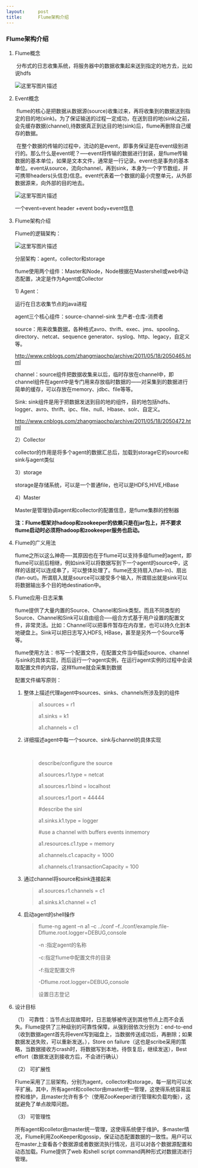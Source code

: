 ```yaml
---
layout:     post
title:      Flume架构介绍
---
```

<div id="article_content" class="article_content clearfix csdn-tracking-statistics" data-pid="blog" data-mod="popu_307" data-dsm="post">
								            <div id="content_views" class="markdown_views prism-atom-one-dark">
							<!-- flowchart 箭头图标 勿删 -->
							<svg xmlns="http://www.w3.org/2000/svg" style="display: none;"><path stroke-linecap="round" d="M5,0 0,2.5 5,5z" id="raphael-marker-block" style="-webkit-tap-highlight-color: rgba(0, 0, 0, 0);"></path></svg>
							<h3 id="flume架构介绍">Flume架构介绍</h3>

<ol>
<li><p>Flume概念</p>

<p>​        分布式的日志收集系统，将服务器中的数据收集起来送到指定的地方去，比如说hdfs</p>

<p><img src="https://img-blog.csdn.net/20170620221358612?watermark/2/text/aHR0cDovL2Jsb2cuY3Nkbi5uZXQvc2FuZHJhX2NzZG4=/font/5a6L5L2T/fontsize/400/fill/I0JBQkFCMA==/dissolve/70/gravity/SouthEast" alt="这里写图片描述" title=""></p></li>
<li><p>Event概念</p>

<p>​       flume的核心是把数据从数据源(source)收集过来，再将收集到的数据送到指定的目的地(sink)。为了保证输送的过程一定成功，在送到目的地(sink)之前，会先缓存数据(channel),待数据真正到达目的地(sink)后，flume再删除自己缓存的数据。 </p>

<p>​        在整个数据的传输的过程中，流动的是event，即事务保证是在event级别进行的。那么什么是event呢？—–event将传输的数据进行封装，是flume传输数据的基本单位，如果是文本文件，通常是一行记录。event也是事务的基本单位。event从source，流向channel，再到sink，本身为一个字节数组，并可携带headers(头信息)信息。event代表着一个数据的最小完整单元，从外部数据源来，向外部的目的地去。</p>

<p><img src="https://img-blog.csdn.net/20170620221421207?watermark/2/text/aHR0cDovL2Jsb2cuY3Nkbi5uZXQvc2FuZHJhX2NzZG4=/font/5a6L5L2T/fontsize/400/fill/I0JBQkFCMA==/dissolve/70/gravity/SouthEast" alt="这里写图片描述" title=""></p>

<p>一个event=event header +event body+event信息</p></li>
<li><p>Flume架构介绍</p>

<p>Flume的逻辑架构：</p>

<p><img src="https://img-blog.csdn.net/20170620221436393?watermark/2/text/aHR0cDovL2Jsb2cuY3Nkbi5uZXQvc2FuZHJhX2NzZG4=/font/5a6L5L2T/fontsize/400/fill/I0JBQkFCMA==/dissolve/70/gravity/SouthEast" alt="这里写图片描述" title=""></p>

<p>分层架构：agent，collector和storage</p>

<p>flume使用两个组件：Master和Node，Node根据在Mastershell或web中动态配置，决定是作为Agent或Collector</p>

<p>1)   Agent：</p>

<p>运行在日志收集节点的java进程</p>

<p>agent三个核心组件：source-channel-sink  生产者-仓库-消费者</p>

<p>source：用来收集数据，各种格式avro、thrift、exec、jms、spooling、directory、netcat、sequence generator、syslog、http、legacy，自定义等。</p>

<p><a href="http://www.cnblogs.com/zhangmiao-chp/archive/2011/05/18/2050465.html" rel="nofollow">http://www.cnblogs.com/zhangmiaochp/archive/2011/05/18/2050465.html</a></p>

<p>channel：source组件把数据收集来以后，临时存放在channel中，即channel组件在agent中是专门用来存放临时数据的——对采集到的数据进行简单的缓存，可以存放在memory、jdbc、file等等。</p>

<p>Sink: sink组件是用于把数据发送到目的地的组件，目的地包括hdfs、logger、avro、thrift、ipc、file、null、Hbase、solr、自定义。</p>

<p><a href="http://www.cnblogs.com/zhangmiao-chp/archive/2011/05/18/2050472.html" rel="nofollow">http://www.cnblogs.com/zhangmiaochp/archive/2011/05/18/2050472.html</a></p>

<p>2）Collector</p>

<p>collector的作用是将多个agent的数据汇总后，加载到storage它的source和sink与agent类似</p>

<p>3）storage</p>

<p>storage是存储系统，可以是一个普通file，也可以是HDFS,HIVE,HBase</p>

<p>4）Master</p>

<p>Master是管理协调agent和collector的配置信息，是flume集群的控制器</p>

<p><strong>注：Flume框架对hadoop和zookeeper的依赖只是在jar包上，并不要求flume启动时必须将hadoop和zookeeper服务也启动。</strong></p></li>
<li><p>Flume的广义用法</p>

<p>flume之所以这么神奇—-其原因也在于flume可以支持多级flume的agent，即flume可以前后相继，例如sink可以将数据写到下一个agent的source中，这样的话就可以连成串了，可以整体处理了。flume还支持扇入(fan-in)、扇出(fan-out)。所谓扇入就是source可以接受多个输入，所谓扇出就是sink可以将数据输出多个目的地destination中。</p></li>
<li><p>Flume应用-日志采集</p>

<p>flume提供了大量内置的Source、Channel和Sink类型。而且不同类型的Source、Channel和Sink可以自由组合—–组合方式基于用户设置的配置文件，非常灵活。比如：Channel可以把事件暂存在内存里，也可以持久化到本地硬盘上。Sink可以把日志写入HDFS, HBase，甚至是另外一个Source等等。</p>

<p>flume使用方法：书写一个配置文件，在配置文件当中描述source、channel与sink的具体实现，而后运行一个agent实例，在运行agent实例的过程中会读取配置文件的内容，这样flume就会采集到数据</p>

<p>配置文件编写原则：</p>

<ol><li><p>整体上描述代理agent中sources、sinks、channels所涉及到的组件</p>

<blockquote>
  <p>a1.sources = r1</p>
  
  <p>a1.sinks = k1</p>
  
  <p>a1.channels = c1</p>
</blockquote></li>
<li><p>详细描述agent中每一个source、sink与channel的具体实现</p>

<p>​</p>

<blockquote>
  <p>describe/configure the source</p>
  
  <p>a1.sources.r1.type = netcat</p>
  
  <p>a1.sources.r1.bind = localhost</p>
  
  <p>a1.sources.r1.port = 44444</p>
  
  <p>#describe the sinl</p>
  
  <p>a1.sinks.k1.type = logger</p>
  
  <p>#use a channel with buffers events inmemory</p>
  
  <p>a1.resources.c1.type = memory</p>
  
  <p>a1.channels.c1.capacity = 1000</p>
  
  <p>a1.channels.c1.transactionCapacity = 100</p>
</blockquote></li>
<li><p>通过channel将source和sink连接起来</p>

<blockquote>
  <p>a1.sources.r1.channels = c1</p>
  
  <p>a1.sinks.k1.channel = c1</p>
</blockquote></li>
<li><p>启动agent的shell操作</p>

<blockquote>
  <p>flume-ng agent –n a1 –c ../conf –f../conf/example.file-Dflume.root.logger=DEBUG,console</p>
  
  <p>-n :指定agent的名称</p>
  
  <p>-c:指定flume中配置文件的目录</p>
  
  <p>-f:指定配置文件</p>
  
  <p>-Dflume.root.logger=DEBUG,console</p>
  
  <p>设置日志登记</p>
</blockquote></li></ol></li>
<li><p>设计目标</p>

<p>（1）  可靠性：当节点出现故障时，日志能够被传送到其他节点上而不会丢失。Flume提供了三种级别的可靠性保障，从强到弱依次分别为：end-to-end（收到数据agent首先将event写到磁盘上，当数据传送成功后，再删除；如果数据发送失败，可以重新发送。），Store on failure（这也是scribe采用的策略，当数据接收方crash时，将数据写到本地，待恢复后，继续发送），Best effort（数据发送到接收方后，不会进行确认）</p>

<p>（2）  可扩展性</p>

<p>Flume采用了三层架构，分别为agent，collector和storage，每一层均可以水平扩展。其中，所有agent和collector由master统一管理，这使得系统容易监控和维护，且master允许有多个（使用ZooKeeper进行管理和负载均衡），这就避免了单点故障问题。</p>

<p>（3）  可管理性</p>

<p>所有agent和colletor由master统一管理，这使得系统便于维护。多master情况，Flume利用ZooKeeper和gossip，保证动态配置数据的一致性。用户可以在master上查看各个数据源或者数据流执行情况，且可以对各个数据源配置和动态加载。Flume提供了web 和shell script command两种形式对数据流进行管理。</p></li>
</ol>            </div>
						<link href="https://csdnimg.cn/release/phoenix/mdeditor/markdown_views-9e5741c4b9.css" rel="stylesheet">
                </div>